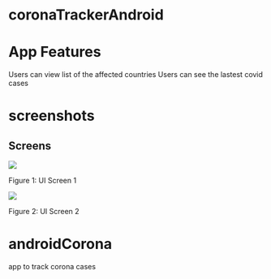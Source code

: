 # coronaTrackerAndroid

# App Features
Users can view list of the affected countries
Users can see the lastest covid cases 

# screenshots



## Screens

<img src="https://user-images.githubusercontent.com/17925504/93864106-b3e2db80-fcc4-11ea-9850-090faba84799.png">

Figure 1: UI Screen 1 


<img src="https://user-images.githubusercontent.com/17925504/93865327-6f583f80-fcc6-11ea-9bed-4940bb979532.png">


Figure 2: UI Screen 2















# androidCorona
app to track corona cases
